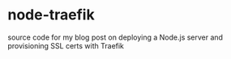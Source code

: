 # node-traefik
source code for my blog post on deploying a Node.js server and provisioning SSL certs with Traefik
